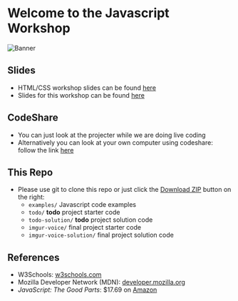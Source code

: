 Welcome to the Javascript Workshop
==================================

![Banner](http://i.imgur.com/kOI9E1s.jpg)

## Slides ##

+ HTML/CSS workshop slides can be found [here](https://docs.google.com/presentation/d/1eOFjNNqW1eT8KsMtVej-3Z_SAeNdvm39lXawj2jfqZM/edit#slide=id.gbb3433bc3_1_7)
+ Slides for this workshop can be found [here](https://docs.google.com/presentation/d/1rf9F-waNPT0V0ntWZXqtapn7_077GMi1nZ293uOpZXo/edit?usp=sharing)


## CodeShare ##
+ You can just look at the projecter while we are doing live coding
+ Alternatively you can look at your own computer using codeshare: follow the link [here](http://codeshare.io/habjsworkshop)


## This Repo ##

+ Please use git to clone this repo or just click the [Download ZIP](https://github.com/TakLee96/js-workshop/archive/master.zip) button on the right:
	- `examples/` Javascript code examples
	- `todo/` **todo** project starter code 
	- `todo-solution/` **todo** project solution code
	- `imgur-voice/` final project starter code
	- `imgur-voice-solution/` final project solution code


## References ##

+ W3Schools: [w3schools.com](http://www.w3schools.com/jsref/)
+ Mozilla Developer Network (MDN): [developer.mozilla.org](https://developer.mozilla.org/en-US/)
+ *JavaScript: The Good Parts*: $17.69 on [Amazon](http://www.amazon.com/JavaScript-Good-Parts-Douglas-Crockford/dp/0596517742)
